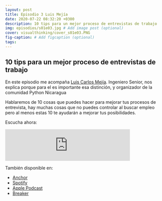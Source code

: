 ```yaml
---
layout: post
title: Episodio 3 Luis Mejía
date: 2020-07-22 08:32:20 +0300
description: 10 tips para un mejor proceso de entrevistas de trabajo
img: episodios/s01e03.jpg # Add image post (optional)
cover: visualthinking/cover_s01e03.PNG
fig-caption: # Add figcaption (optional)
tags:
---
```


## 10 tips para un mejor proceso de entrevistas de trabajo

En este episodio me acompaña [Luis Carlos Mejía](https://twitter.com/lcmejia19). Ingeniero Senior, nos explica porque para el es importante esa distinción, y organizador de la comunidad Python Nicaragua

Hablaremos de 10 cosas que puedes hacer para mejorar tus procesos de entrevista, hay muchas cosas que no puedes controlar al buscar empleo pero al menos estas 10 te ayudarán a mejorar tus posibilidades.

Escucha ahora:

<iframe src="https://anchor.fm/espaciosabiertos/embed/episodes/10-tips-para-una-mejor-entrevista-de-trabajo-eh399s" height="102px" width="400px" frameborder="0" scrolling="no"></iframe>

También disponible en:

* [Anchor](https://anchor.fm/espaciosabiertos)
* [Spotify](https://open.spotify.com/show/0OZYcWCNqmhiql61kqu6ay)
* [Apple Podcast](https://podcasts.apple.com/mx/podcast/espacios-abiertos/id1522707168)
* [Breaker](https://www.breaker.audio/p/espacios-abiertos/)